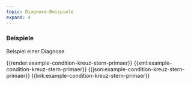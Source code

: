 ```yaml
---
topic: Diagnose-Beispiele
expand: 4
---
```

### Beispiele

Beispiel einer Diagnose

<tabs>
    <tab title="Übersicht">      
        {{render:example-condition-kreuz-stern-primaer}}
    </tab>
    <tab title="XML">      
        {{xml:example-condition-kreuz-stern-primaer}}
    </tab>
    <tab title="JSON">
        {{json:example-condition-kreuz-stern-primaer}}
    </tab>
    <tab title="Link">
        {{link:example-condition-kreuz-stern-primaer}}
    </tab>
</tabs>
